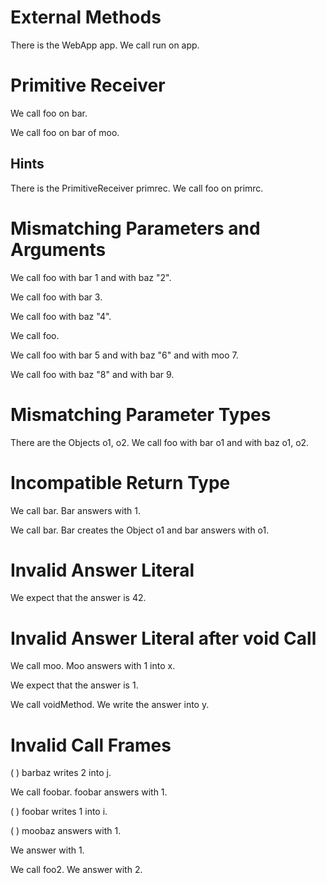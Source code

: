 # External Methods

There is the WebApp app.
We call run on app.
<!--    ^
error: cannot resolve or add method 'run' in external class 'WebApp' [method.unresolved.external]
-->

# Primitive Receiver

We call foo on bar.
<!--           ^
error: cannot call method 'foo' on receiver of primitive type 'String' [call.receiver.primitive]
-->

We call foo on bar of moo.
<!--           ^
error: unresolved attribute or association 'String.bar' - 'String' is a primitive type [property.unresolved.primitive]
-->

## Hints

There is the PrimitiveReceiver primrec.
We call foo on primrc.
<!--           ^
error: cannot call method 'foo' on receiver of primitive type 'String' [call.receiver.primitive]
               ^
note: perhaps you meant to refer to 'primrec' instead of the string literal 'primrc'? [stringliteral.typo]
-->

# Mismatching Parameters and Arguments

We call foo with bar 1 and with baz "2".
<!--    ^
note: 'MethodsTest.foo' was first declared here [property.declaration.first]
-->

We call foo with bar 3.
<!--    ^
error: arguments do not match parameters of method 'MethodsTest.foo' [call.mismatch.params.args]
        ^
note: parameters: bar, baz [call.parameters]
        ^
note: arguments: bar [call.arguments]
-->

We call foo with baz "4".
<!--    ^
error: arguments do not match parameters of method 'MethodsTest.foo' [call.mismatch.params.args]
        ^
note: parameters: bar, baz [call.parameters]
        ^
note: arguments: baz [call.arguments]
-->

We call foo.
<!--    ^
error: arguments do not match parameters of method 'MethodsTest.foo' [call.mismatch.params.args]
        ^
note: parameters: bar, baz [call.parameters]
        ^
note: arguments:  [call.arguments]
-->

We call foo with bar 5 and with baz "6" and with moo 7.
<!--    ^
error: arguments do not match parameters of method 'MethodsTest.foo' [call.mismatch.params.args]
        ^
note: parameters: bar, baz [call.parameters]
        ^
note: arguments: bar, baz, moo [call.arguments]
-->

We call foo with baz "8" and with bar 9.
<!--    ^
error: arguments do not match parameters of method 'MethodsTest.foo' [call.mismatch.params.args]
        ^
note: parameters: bar, baz [call.parameters]
        ^
note: arguments: baz, bar [call.arguments]
-->

# Mismatching Parameter Types

There are the Objects o1, o2.
We call foo with bar o1 and with baz o1, o2.
<!--                 ^
error: type mismatch for parameter 'bar': cannot convert 'Object' to 'int' [call.mismatch.type]
-->

# Incompatible Return Type

We call bar.
Bar answers with 1.

We call bar.
Bar creates the Object o1 and bar answers with o1.
<!--                                           ^
error: cannot return expression of type 'Object' from method 'bar' with return type 'int' [call.return.type]
-->

# Invalid Answer Literal

We expect that the answer is 42.
<!--               ^
error: invalid answer literal - no preceding call [answer.unresolved]
-->

# Invalid Answer Literal after void Call

We call moo.
Moo answers with 1 into x.

We expect that the answer is 1.

We call voidMethod.
We write the answer into y.
<!--         ^
error: invalid answer literal - no preceding call [answer.unresolved]
-->

# Invalid Call Frames

(  ) barbaz writes 2 into j.
<!-- ^
error: unknown actor 'barbaz' [frame.incompatible.actor]
     ^
note: perhaps you did not call the method or the call was already closed? [frame.incompatible.actor.hint]
-->

We call foobar.
foobar answers with 1.

(  ) foobar writes 1 into i.
<!-- ^
error: unknown actor 'foobar' [frame.incompatible.actor]
     ^
note: perhaps you did not call the method or the call was already closed? [frame.incompatible.actor.hint]
-->

(  ) moobaz answers with 1.
<!-- ^
error: unknown actor 'moobaz' [frame.incompatible.actor]
     ^
note: perhaps you did not call the method or the call was already closed? [frame.incompatible.actor.hint]
-->

We   answer with 1.
<!-- ^
error: cannot answer from the test method indicated by actor 'we' [answer.we]
-->

We call foo2.
We   answer with 2.
<!-- ^
error: cannot answer from the test method indicated by actor 'we' [answer.we]
     ^
note: perhaps you meant to write 'foo2 answers ...' instead of 'we answer ...'? [answer.we.hint]
-->
